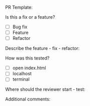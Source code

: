 PR Template:

Is this a fix or a feature?
- [ ] Bug fix
- [ ] Feature
- [ ] Refactor
 
Describe the feature - fix - refactor:


How was this tested?
- [ ] open index.html
- [ ] localhost
- [ ] terminal

Where should the reviewer start - test:


Additional comments:
